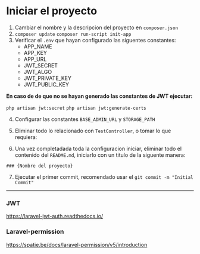 # Iniciar el proyecto

1. Cambiar el nombre y la descripcion del proyecto en `composer.json`
2. `composer update` `composer run-script init-app`
3. Verificar el `.env` que hayan configurado las siguentes constantes:
    - APP_NAME
    - APP_KEY
    - APP_URL
    - JWT_SECRET
    - JWT_ALGO
    - JWT_PRIVATE_KEY
    - JWT_PUBLIC_KEY

<b>En caso de de que no se hayan generado las constantes de JWT ejecutar:</b>

`php artisan jwt:secret`
`php artisan jwt:generate-certs`

4. Configurar las constantes `BASE_ADMIN_URL` y `STORAGE_PATH`

5. Eliminar todo lo relacionado con `TestController`, o tomar lo que requiera: 

6. Una vez completadada toda la configuracion iniciar, eliminar todo el contenido del `README.md`, iniciarlo con un titulo de la siguente manera:

`### {Nombre del proyecto}`

7. Ejecutar el primer commit, recomendado usar el `git commit -m "Initial Commit"`
<hr>

### JWT

https://laravel-jwt-auth.readthedocs.io/

### Laravel-permission

https://spatie.be/docs/laravel-permission/v5/introduction
